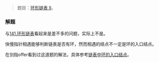 > 题目：[环形链表 II](https://leetcode-cn.com/problems/linked-list-cycle-ii/description/)。

### 解题
与[141.环形链表](../141.环形链表/readme.md)看起来是差不多的问题，实际上不是。

快慢指针相遇能够判断链表是否有环，然而相遇的结点不一定是环的入口结点。

在剑指offer看到过这道题的解法，具体参考[链表中环的入口结点](../../剑指offer/56.链表中环的入口结点/readme.md)。